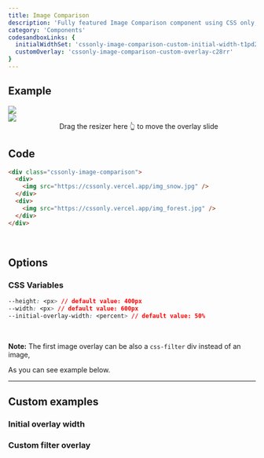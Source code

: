 ```yaml
---
title: Image Comparison
description: 'Fully featured Image Comparison component using CSS only, no JS at all'
category: 'Components'
codesandboxLinks: {
  initialWidthSet: 'cssonly-image-comparison-custom-initial-width-t1pd2',
  customOverlay: 'cssonly-image-comparison-custom-overlay-c28rr'
}
---
```


## Example
<div class="p-10 text-center">
  <div class="cssonly-image-comparison">
    <div>
      <img src="/img_snow.jpg" style="max-width: unset !important;" />
    </div>
    <div>
      <img src="/img_forest.jpg" />
    </div>
  </div>
  <center>&nbsp;&nbsp;&nbsp;&nbsp;&nbsp;&nbsp; Drag the resizer here 👆 to move the overlay slide</center>
</div>

## Code
```html
<div class="cssonly-image-comparison">
  <div>
    <img src="https://cssonly.vercel.app/img_snow.jpg" />
  </div>
  <div>
    <img src="https://cssonly.vercel.app/img_forest.jpg" />
  </div>
</div>
```

<br>

## Options

### CSS Variables
```css
--height: <px> // default value: 400px
--width: <px> // default value: 600px
--initial-overlay-width: <percent> // default value: 50%
```

<br>

<d-alert type="info">

**Note:** The first image overlay can be also a `css-filter` div instead of an image,

As you can see example below.

</d-alert>

---

## Custom examples

### Initial overlay width
<app-code-sandbox :url="codesandboxLinks.initialWidthSet" iframe-height="500px"></app-code-sandbox>

### Custom filter overlay
<app-code-sandbox :url="codesandboxLinks.customOverlay" iframe-height="500px"></app-code-sandbox>

<style>
.cssonly-image-comparison img {
  margin: 0;
}
</style>
